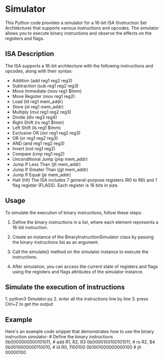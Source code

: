 # Simulator

<p>This Python code provides a simulator for a 16-bit ISA (Instruction Set Architecture) that supports various instructions and opcodes. The simulator allows you to execute binary instructions and observe the effects on the registers and flags.</p>

<h2>ISA Description</h2>

The ISA supports a 16-bit architecture with the following instructions and opcodes, along with their syntax:
- Addition (add reg1 reg2 reg3)
- Subtraction (sub reg1 reg2 reg3)
- Move Immediate (mov reg1 $Imm)
- Move Register (mov reg1 reg2)
- Load (ld reg1 mem_addr)
- Store (st reg1 mem_addr)
- Multiply (mul reg1 reg2 reg3)
- Divide (div reg3 reg4)
- Right Shift (rs reg1 $Imm)
- Left Shift (ls reg1 $Imm)
- Exclusive OR (xor reg1 reg2 reg3)
- OR (or reg1 reg2 reg3)
- AND (and reg1 reg2 reg3)
- Invert (not reg1 reg2)
- Compare (cmp reg1 reg2)
- Unconditional Jump (jmp mem_addr)
- Jump If Less Than (jlt mem_addr)
- Jump If Greater Than (jgt mem_addr)
- Jump If Equal (je mem_addr)
- Halt (hlt)
The ISA includes 7 general-purpose registers (R0 to R6) and 1 flag register (FLAGS). Each register is 16 bits in size.

<h2>Usage</h2>

To simulate the execution of binary instructions, follow these steps:

  1. Define the binary instructions in a list, where each element represents a 16-bit instruction.
     
  2. Create an instance of the BinaryInstructionSimulator class by passing the binary instructions list as an argument.
     
  3. Call the simulate() method on the simulator instance to execute the instructions.
   
  4. After simulation, you can access the current state of registers and flags using the registers and flags attributes of the simulator instance.

<h2>Simulate the execution of instructions</h2>
  1. python3 Simulator.py
  2. enter all the instructions line by line
  3. press Ctrl+Z to get the output

<h2>Example</h2>
Here's an example code snippet that demonstrates how to use the binary instruction simulator:
# Define the binary instructions
    0b0000000000101011,  # add R1, R2, R3
    0b0000100100101011,  # rs R2, $4
    0b0010000000110010,  # ld R0, 1100100
    0b1001000000000100   # jlt 00000100

